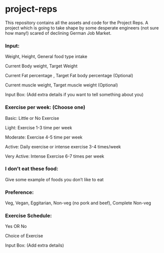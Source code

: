 # project-reps
This repository contains all the assets and code for the Project Reps. A project which is going to take shape by some desperate engineers (not sure how many!) scared of declining German Job Market.


### Input:

Weight, Height, General food type intake

Current Body weight, Target Weight

Current Fat percentage , Target Fat body percentage (Optional)

Current muscle weight, Target muscle weight (Optional)

Input Box: (Add extra details if you want to tell something about you)

### Exercise per week: (Choose one)

Basic: Little or No Exercise

Light: Exercise 1-3 time per week

Moderate: Exercise 4-5 time per week

Active: Daily exercise or intense exercise 3-4 times/week

Very Active: Intense Exercise 6-7 times per week

### I don’t eat these food:

Give some example of foods you don’t like to eat

### Preference:

Veg, Vegan, Eggitarian, Non-veg (no pork and beef), Complete Non-veg

### Exercise Schedule:

Yes OR No 

Choice of Exercise

Input Box: (Add extra details)